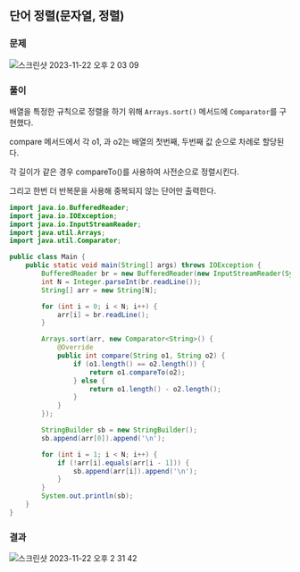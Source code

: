 ## 단어 정렬(문자열, 정렬)

### 문제

![스크린샷 2023-11-22 오후 2 03 09](https://github.com/Heo-y-y/development-blog/assets/112863029/dae86ceb-2389-4024-865b-4dad71eaad2f)

### 풀이

배열을 특정한 규칙으로 정렬을 하기 위해 `Arrays.sort()` 메서드에 `Comparator`를 구현했다.

compare 메서드에서 각 o1, 과 o2는 배열의 첫번째, 두번째 값 순으로 차례로 할당된다.

각 길이가 같은 경우 compareTo()를 사용하여 사전순으로 정렬시킨다.

그리고 한번 더 반복문을 사용해 중복되지 않는 단어만 출력한다.

```java
import java.io.BufferedReader;
import java.io.IOException;
import java.io.InputStreamReader;
import java.util.Arrays;
import java.util.Comparator;

public class Main {
    public static void main(String[] args) throws IOException {
        BufferedReader br = new BufferedReader(new InputStreamReader(System.in));
        int N = Integer.parseInt(br.readLine());
        String[] arr = new String[N];

        for (int i = 0; i < N; i++) {
            arr[i] = br.readLine();
        }

        Arrays.sort(arr, new Comparator<String>() {
            @Override
            public int compare(String o1, String o2) {
                if (o1.length() == o2.length()) {
                    return o1.compareTo(o2);
                } else {
                    return o1.length() - o2.length();
                }
            }
        });

        StringBuilder sb = new StringBuilder();
        sb.append(arr[0]).append('\n');

        for (int i = 1; i < N; i++) {
            if (!arr[i].equals(arr[i - 1])) {
                sb.append(arr[i]).append('\n');
            }
        }
        System.out.println(sb);
    }
}
```

### 결과

![스크린샷 2023-11-22 오후 2 31 42](https://github.com/Heo-y-y/development-blog/assets/112863029/c49016ba-7090-4d83-84b1-730d484f6b6f)
